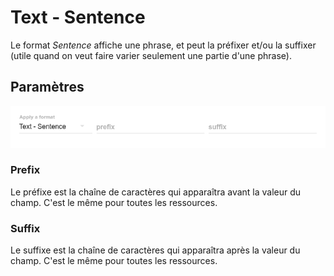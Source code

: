 # Text - Sentence

Le format _Sentence_ affiche une phrase, et peut la préfixer et/ou la suffixer \(utile quand on veut faire varier seulement une partie d'une phrase\).

## Paramètres

![Paramètres du format Sentence](/assets/FormatSentenceParameters.png)

### Prefix

Le préfixe est la chaîne de caractères qui apparaîtra avant la valeur du champ. C'est le même pour toutes les ressources.

### Suffix

Le suffixe est la chaîne de caractères qui apparaîtra après la valeur du champ. C'est le même pour toutes les ressources.
